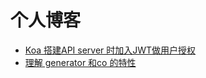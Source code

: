 # 个人博客
- [Koa 搭建API server 时加入JWT做用户授权](https://github.com/waltcow/blog/issues/1)
- [理解 generator 和co 的特性](https://github.com/waltcow/blog/issues/2)
